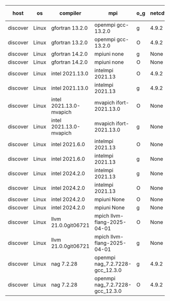 

| host     | os       | compiler                              | mpi                      | o_g        | netcdf        | build       | u_pass          | u_fail          | s_pass            | s_fail            | e_pass             | e_fail             | nuopc_pass       | nuopc_fail       | artifacts link          |
|----------|----------|---------------------------------------|--------------------------|------------|---------------|-------------|-----------------|-----------------|-------------------|-------------------|--------------------|--------------------|------------------|------------------|-------------------------|
| discover | Linux | gfortran 13.2.0 | openmpi gcc-13.2.0  | g | 4.9.2  | PASS | None | None | None | None | None | None | None | None | <a href="https://github.com/esmf-org/esmf-test-artifacts/tree/dc3c7287e75dca1378c4a5b866d71407246b7481/develop/gfortran/13.2.0/g/openmpi/gcc-13.2.0" target="_blank">dc3c728</a> | 
| discover | Linux | gfortran 13.2.0 | openmpi gcc-13.2.0  | O | 4.9.2  | PASS | 14229 | 0 | 51 | 0 | 80 | 0 | 57 | 0 | <a href="https://github.com/esmf-org/esmf-test-artifacts/tree/4336069f77cfb828667946f22bebacade151659f/develop/gfortran/13.2.0/O/openmpi/gcc-13.2.0" target="_blank">4336069</a> | 
| discover | Linux | gfortran 14.2.0 | mpiuni none  | g | None  | PASS | 12560 | 0 | 9 | 0 | 42 | 0 | None | None | <a href="https://github.com/esmf-org/esmf-test-artifacts/tree/942d83ba1eeb9df4704d4bd85cd9d24039047710/develop/gfortran/14.2.0/g/mpiuni/none" target="_blank">942d83b</a> | 
| discover | Linux | gfortran 14.2.0 | mpiuni none  | O | None  | PASS | 12560 | 0 | 9 | 0 | 42 | 0 | None | None | <a href="https://github.com/esmf-org/esmf-test-artifacts/tree/f2dc7b09cf8542ecd766fdf76e7bdc8d5dbec3aa/develop/gfortran/14.2.0/O/mpiuni/none" target="_blank">f2dc7b0</a> | 
| discover | Linux | intel 2021.13.0 | intelmpi 2021.13  | O | 4.9.2  | PASS | None | None | None | None | None | None | None | None | <a href="https://github.com/esmf-org/esmf-test-artifacts/tree/6aa8ac3073e7cbf185b28e46caf9ff1a66c0e5d7/develop/intel/2021.13.0/O/intelmpi/2021.13" target="_blank">6aa8ac3</a> | 
| discover | Linux | intel 2021.13.0 | intelmpi 2021.13  | g | 4.9.2  | PASS | None | None | None | None | None | None | None | None | <a href="https://github.com/esmf-org/esmf-test-artifacts/tree/bf817dcdbc892841f5aeef44b7e766e81ace25b7/develop/intel/2021.13.0/g/intelmpi/2021.13" target="_blank">bf817dc</a> | 
| discover | Linux | intel 2021.13.0-mvapich | mvapich ifort-2021.13.0  | O | None  | PASS | None | None | None | None | None | None | None | None | <a href="https://github.com/esmf-org/esmf-test-artifacts/tree/f1922c79f2f2aecaaa70734d909a4d8579ae9e4a/develop/intel/2021.13.0-mvapich/O/mvapich/ifort-2021.13.0" target="_blank">f1922c7</a> | 
| discover | Linux | intel 2021.13.0-mvapich | mvapich ifort-2021.13.0  | g | None  | PASS | None | None | None | None | None | None | None | None | <a href="https://github.com/esmf-org/esmf-test-artifacts/tree/f14a76ea37d3b1de66756f4b8787fd3d7d89dc89/develop/intel/2021.13.0-mvapich/g/mvapich/ifort-2021.13.0" target="_blank">f14a76e</a> | 
| discover | Linux | intel 2021.6.0 | intelmpi 2021.13  | O | None  | PASS | None | None | None | None | None | None | None | None | <a href="https://github.com/esmf-org/esmf-test-artifacts/tree/d12f2af440a62a994491c2a322632ed9d173d901/develop/intel/2021.6.0/O/intelmpi/2021.13" target="_blank">d12f2af</a> | 
| discover | Linux | intel 2021.6.0 | intelmpi 2021.13  | g | None  | PASS | None | None | None | None | None | None | None | None | <a href="https://github.com/esmf-org/esmf-test-artifacts/tree/48368748a26e6b3588fccb4569121489459fdeda/develop/intel/2021.6.0/g/intelmpi/2021.13" target="_blank">4836874</a> | 
| discover | Linux | intel 2024.2.0 | intelmpi 2021.13  | g | None  | PASS | None | None | None | None | None | None | None | None | <a href="https://github.com/esmf-org/esmf-test-artifacts/tree/9b5c13f0c4bd9ebc839eedabab8581433eb192c1/develop/intel/2024.2.0/g/intelmpi/2021.13" target="_blank">9b5c13f</a> | 
| discover | Linux | intel 2024.2.0 | intelmpi 2021.13  | O | None  | PASS | None | None | None | None | None | None | None | None | <a href="https://github.com/esmf-org/esmf-test-artifacts/tree/9ac6e8cc550a71dc532f4c4ea92f2daf6e2fc65f/develop/intel/2024.2.0/O/intelmpi/2021.13" target="_blank">9ac6e8c</a> | 
| discover | Linux | intel 2024.2.0 | mpiuni None  | O | None  | PASS | 12560 | 0 | 9 | 0 | 42 | 0 | None | None | <a href="https://github.com/esmf-org/esmf-test-artifacts/tree/1080000a2dd8c420417374ae69b6b7dd4695fdcb/develop/intel/2024.2.0/O/mpiuni/None" target="_blank">1080000</a> | 
| discover | Linux | intel 2024.2.0 | mpiuni None  | g | None  | PASS | 12559 | 1 | 9 | 0 | 42 | 0 | None | None | <a href="https://github.com/esmf-org/esmf-test-artifacts/tree/48e61e85c6ebcffa52f0851c45dfd9000a1568e0/develop/intel/2024.2.0/g/mpiuni/None" target="_blank">48e61e8</a> | 
| discover | Linux | llvm 21.0.0git06721 | mpich llvm-flang-2025-04-01  | O | None  | PASS | None | None | None | None | None | None | None | None | <a href="https://github.com/esmf-org/esmf-test-artifacts/tree/c13b086e790316fd3fb5d42c8eba4151ffef7557/develop/llvm/21.0.0git06721/O/mpich/llvm-flang-2025-04-01" target="_blank">c13b086</a> | 
| discover | Linux | llvm 21.0.0git06721 | mpich llvm-flang-2025-04-01  | g | None  | PASS | None | None | None | None | None | None | None | None | <a href="https://github.com/esmf-org/esmf-test-artifacts/tree/cd91151049e86c702636e142b1f6407985060a9c/develop/llvm/21.0.0git06721/g/mpich/llvm-flang-2025-04-01" target="_blank">cd91151</a> | 
| discover | Linux | nag 7.2.28 | openmpi nag_7.2.7228-gcc_12.3.0  | g | 4.9.2  | PASS | None | None | None | None | None | None | None | None | <a href="https://github.com/esmf-org/esmf-test-artifacts/tree/fee04fe6b81d07a589e9de519122d5d9f435d3e0/develop/nag/7.2.28/g/openmpi/nag_7.2.7228-gcc_12.3.0" target="_blank">fee04fe</a> | 
| discover | Linux | nag 7.2.28 | openmpi nag_7.2.7228-gcc_12.3.0  | O | 4.9.2  | PASS | 14229 | 0 | 51 | 0 | 80 | 0 | 56 | 1 | <a href="https://github.com/esmf-org/esmf-test-artifacts/tree/ed82915cf8e9452e9127e093a75524a7c759ee06/develop/nag/7.2.28/O/openmpi/nag_7.2.7228-gcc_12.3.0" target="_blank">ed82915</a> | 
